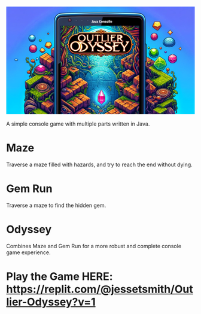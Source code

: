 ![OutlierOdysseyCover](OutlierOdyssey_Cover.png)

A simple console game with multiple parts written in Java. 

# Maze
Traverse a maze filled with hazards, and try to reach the end without dying. 

# Gem Run
Traverse a maze to find the hidden gem. 

# Odyssey
Combines Maze and Gem Run for a more robust and complete console game experience. 

# Play the Game HERE: https://replit.com/@jessetsmith/Outlier-Odyssey?v=1